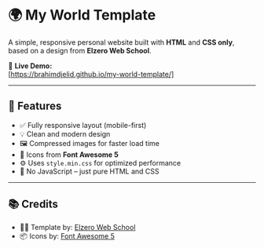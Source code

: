 # 🌍 My World Template

A simple, responsive personal website built with **HTML** and **CSS only**, based on a design from **Elzero Web School**.

🔗 **Live Demo:**  
[https://brahimdjelid.github.io/my-world-template/]

---

## 📱 Features

- ✅ Fully responsive layout (mobile-first)
- 💡 Clean and modern design
- 🖼️ Compressed images for faster load time
- 🎨 Icons from **Font Awesome 5**
- ⚙️ Uses `style.min.css` for optimized performance
- 🚫 No JavaScript – just pure HTML and CSS

---

## 📚 Credits

- 👨‍🏫 Template by: [Elzero Web School](https://elzero.org/)
- 📦 Icons by: [Font Awesome 5](https://fontawesome.com/v5)
